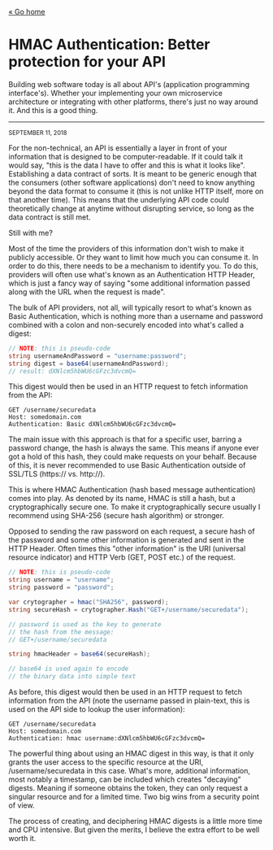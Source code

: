 [« Go home](/)

# HMAC Authentication: Better protection for your API

Building web software today is all about API's (application programming interface's). Whether your implementing your own microservice architecture or integrating with other platforms, there's just no way around it. And this is a good thing.

* * *

<small class="muted monospace">SEPTEMBER 11, 2018</small>

For the non-technical, an API is essentially a layer in front of your information that is designed to be computer-readable. If it could talk it would say, "this is the data I have to offer and this is what it looks like". Establishing a data contract of sorts. It is meant to be generic enough that the consumers (other software applications) don't need to know anything beyond the data format to consume it (this is not unlike HTTP itself, more on that another time). This means that the underlying API code could theoretically change at anytime without disrupting service, so long as the data contract is still met.

Still with me?

Most of the time the providers of this information don't wish to make it publicly accessible. Or they want to limit how much you can consume it. In order to do this, there needs to be a mechanism to identify you. To do this, providers will often use what's known as an Authentication HTTP Header, which is just a fancy way of saying "some additional information passed along with the URL when the request is made".

The bulk of API providers, not all, will typically resort to what's known as Basic Authentication, which is nothing more than a username and password combined with a colon and non-securely encoded into what's called a digest:

```csharp
// NOTE: this is pseudo-code
string usernameAndPassword = "username:password";
string digest = base64(usernameAndPassword); 
// result: dXNlcm5hbWU6cGFzc3dvcmQ=
```

This digest would then be used in an HTTP request to fetch information from the API:

```
GET /username/securedata
Host: somedomain.com
Authentication: Basic dXNlcm5hbWU6cGFzc3dvcmQ=
```

The main issue with this approach is that for a specific user, barring a password change, the hash is always the same. This means if anyone ever got a hold of this hash, they could make requests on your behalf. Because of this, it is never recommended to use Basic Authentication outside of SSL/TLS (https:// vs. http://).

This is where HMAC Authentication (hash based message authentication) comes into play. As denoted by its name, HMAC is still a hash, but a cryptographically secure one. To make it cryptographically secure usually I recommend using SHA-256 (secure hash algorithm) or stronger.

Opposed to sending the raw password on each request, a secure hash of the password and some other information is generated and sent in the HTTP Header. Often times this "other information" is the URI (universal resource indicator) and HTTP Verb (GET, POST etc.) of the request.

```csharp
// NOTE: this is pseudo-code   
string username = "username";
string password = "password";

var crytographer = hmac("SHA256", password);
string secureHash = crytographer.Hash("GET+/username/securedata");

// password is used as the key to generate 
// the hash from the message:
// GET+/username/securedata

string hmacHeader = base64(secureHash);

// base64 is used again to encode 
// the binary data into simple text
```

As before, this digest would then be used in an HTTP request to fetch information from the API (note the username passed in plain-text, this is used on the API side to lookup the user information):

```
GET /username/securedata
Host: somedomain.com
Authentication: hmac username:dXNlcm5hbWU6cGFzc3dvcmQ=
```

The powerful thing about using an HMAC digest in this way, is that it only grants the user access to the specific resource at the URI, /username/securedata in this case. What's more, additional information, most notably a timestamp, can be included which creates "decaying" digests. Meaning if someone obtains the token, they can only request a singular resource and for a limited time. Two big wins from a security point of view.

The process of creating, and deciphering HMAC digests is a little more time and CPU intensive. But given the merits, I believe the extra effort to be well worth it.